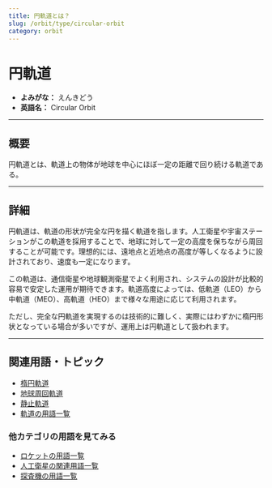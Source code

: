 ```yaml
---
title: 円軌道とは？
slug: /orbit/type/circular-orbit
category: orbit
---
```


# 円軌道

- **よみがな：** えんきどう  
- **英語名：** Circular Orbit  

---

## 概要

円軌道とは、軌道上の物体が地球を中心にほぼ一定の距離で回り続ける軌道である。

---

## 詳細

円軌道は、軌道の形状が完全な円を描く軌道を指します。人工衛星や宇宙ステーションがこの軌道を採用することで、地球に対して一定の高度を保ちながら周回することが可能です。理想的には、遠地点と近地点の高度が等しくなるように設計されており、速度も一定になります。

この軌道は、通信衛星や地球観測衛星でよく利用され、システムの設計が比較的容易で安定した運用が期待できます。軌道高度によっては、低軌道（LEO）から中軌道（MEO）、高軌道（HEO）まで様々な用途に応じて利用されます。

ただし、完全な円軌道を実現するのは技術的に難しく、実際にはわずかに楕円形状となっている場合が多いですが、運用上は円軌道として扱われます。

---

## 関連用語・トピック

- [楕円軌道](/docs/orbit/type/elliptical-orbit)
- [地球周回軌道](/docs/orbit/type/geocentric-orbit)
- [静止軌道](/docs/orbit/type/geostationary-orbit)
- [軌道の用語一覧](/docs/category/orbit)

### 他カテゴリの用語を見てみる
- [ロケットの用語一覧](/docs/category/rocket)
- [人工衛星の関連用語一覧](/docs/category/satellite)
- [探査機の用語一覧](/docs/category/explorer)
